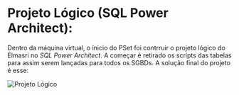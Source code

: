 # Projeto Lógico (SQL Power Architect):
Dentro da máquina virtual, o ínicio do PSet foi contrruir o projeto lógico do Elmasri no *SQL Power Architect*. A começar é retirado os scripts das tabelas para assim serem lançadas para todos os SGBDs. A solução final do projeto é esse:

![Projeto Lógico](https://github.com/GuilhermeTozziMafra/uvv_bd_1_cc1m/blob/main/pset1/imgs/Readme(2).png)
